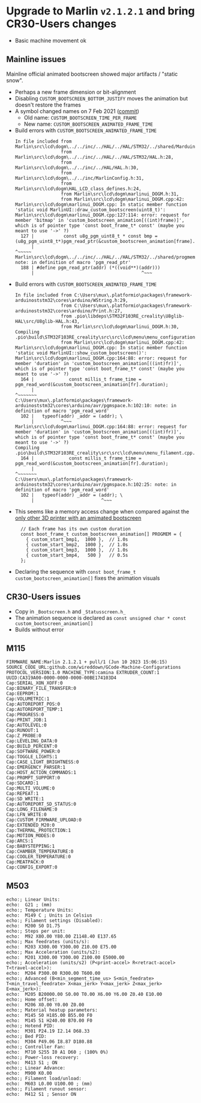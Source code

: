 # Upgrade to Marlin `v2.1.2.1` and bring CR30-Users changes

- Basic machine movement ok

## Mainline issues

Mainline official animated bootscreen showed major artifacts / "static snow".

- Perhaps a new frame dimension or bit-alignment
- Disabling `CUSTOM_BOOTSCREEN_BOTTOM_JUSTIFY` moves the animation but doesn't restore the frames
- A symbol changed names on 7 Feb 2021 ([commit](https://github.com/MarlinFirmware/Marlin/commits/5f824c5708191f8d170a735e1a2ab2257fdc9e54))
  - Old name: `CUSTOM_BOOTSCREEN_TIME_PER_FRAME`
  - New name: `CUSTOM_BOOTSCREEN_ANIMATED_FRAME_TIME`
- Build errors with `CUSTOM_BOOTSCREEN_ANIMATED_FRAME_TIME`
  ```
  In file included from Marlin\src\lcd\dogm\../../inc/../HAL/../HAL/STM32/../shared/Marduino.h:89,
                   from Marlin\src\lcd\dogm\../../inc/../HAL/../HAL/STM32/HAL.h:28,
                   from Marlin\src\lcd\dogm\../../inc/../HAL/HAL.h:30,
                   from Marlin\src\lcd\dogm\../../inc/MarlinConfig.h:31,
                   from Marlin\src\lcd\dogm\HAL_LCD_class_defines.h:24,
                   from Marlin\src\lcd\dogm\marlinui_DOGM.h:31,
                   from Marlin\src\lcd\dogm\marlinui_DOGM.cpp:42:
  Marlin\src\lcd\dogm\marlinui_DOGM.cpp: In static member function 'static void MarlinUI::draw_custom_bootscreen(uint8_t)':
  Marlin\src\lcd\dogm\marlinui_DOGM.cpp:127:114: error: request for member 'bitmap' in 'custom_bootscreen_animation[((int)frame)]', which is of pointer type 'const boot_frame_t* const' (maybe you meant to use '->' ?)
    127 |           const u8g_pgm_uint8_t * const bmp = (u8g_pgm_uint8_t*)pgm_read_ptr(&custom_bootscreen_animation[frame].bitmap);
        |                                                                                                                  ^~~~~~
  Marlin\src\lcd\dogm\../../inc/../HAL/../HAL/STM32/../shared/progmem.h:188:40: note: in definition of macro 'pgm_read_ptr'
    188 | #define pgm_read_ptr(addr) (*((void**)(addr)))
        |                                        ^~~~
    ```
- Build errors with `CUSTOM_BOOTSCREEN_ANIMATED_FRAME_TIME`
  ```
  In file included from C:\Users\mux\.platformio\packages\framework-arduinoststm32\cores\arduino/WString.h:29,
                   from C:\Users\mux\.platformio\packages\framework-arduinoststm32\cores\arduino/Print.h:27,
                   from .pio\libdeps\STM32F103RE_creality\U8glib-HAL\src/U8glib-HAL.h:43,
                   from Marlin\src\lcd\dogm\marlinui_DOGM.h:30,
  Compiling .pio\build\STM32F103RE_creality\src\src\lcd\menu\menu_configuration.cpp.o
                   from Marlin\src\lcd\dogm\marlinui_DOGM.cpp:42:
  Marlin\src\lcd\dogm\marlinui_DOGM.cpp: In static member function 'static void MarlinUI::show_custom_bootscreen()':
  Marlin\src\lcd\dogm\marlinui_DOGM.cpp:164:88: error: request for member 'duration' in 'custom_bootscreen_animation[((int)fr)]', which is of pointer type 'const boot_frame_t* const' (maybe you meant to use '->' ?)
    164 |             const millis_t frame_time = pgm_read_word(&custom_bootscreen_animation[fr].duration);
        |                                                                                        ^~~~~~~~
  C:\Users\mux\.platformio\packages\framework-arduinoststm32\cores\arduino/avr/pgmspace.h:102:10: note: in definition of macro 'pgm_read_word'
    102 |   typeof(addr) _addr = (addr); \
        |          ^~~~
  Marlin\src\lcd\dogm\marlinui_DOGM.cpp:164:88: error: request for member 'duration' in 'custom_bootscreen_animation[((int)fr)]', which is of pointer type 'const boot_frame_t* const' (maybe you meant to use '->' ?)
  Compiling .pio\build\STM32F103RE_creality\src\src\lcd\menu\menu_filament.cpp.o
    164 |             const millis_t frame_time = pgm_read_word(&custom_bootscreen_animation[fr].duration);
        |                                                                                        ^~~~~~~~
  C:\Users\mux\.platformio\packages\framework-arduinoststm32\cores\arduino/avr/pgmspace.h:102:25: note: in definition of macro 'pgm_read_word'
    102 |   typeof(addr) _addr = (addr); \
        |                         ^~~~
  ```
- This seems like a memory access change when compared against the [only other 3D printer with an amimated bootscreen](https://github.com/MarlinFirmware/Configurations/blob/import-2.1.x/config/examples/delta/Velleman/K8800/_Bootscreen.h#L284)
  ```
    // Each frame has its own custom duration
    const boot_frame_t custom_bootscreen_animation[] PROGMEM = {
      { custom_start_bmp1,  1000 },  // 1.0s
      { custom_start_bmp2,  1000 },  // 1.0s
      { custom_start_bmp3,  1000 },  // 1.0s
      { custom_start_bmp4,   500 }   // 0.5s
    };
  ```
- Declaring the sequence with `const boot_frame_t custom_bootscreen_animation[]` fixes the animation visuals

## CR30-Users issues

- Copy in `_Bootscreen.h` and `_Statusscreen.h_`
- The animation sequence is declared as `const unsigned char * const custom_bootscreen_animation[]`
- Builds without error

## M115

```
FIRMWARE_NAME:Marlin 2.1.2.1 + pull/1 (Jun 10 2023 15:06:15) SOURCE_CODE_URL:github.com/wireddown/GCode-Machine-Configurations PROTOCOL_VERSION:1.0 MACHINE_TYPE:camina EXTRUDER_COUNT:1 UUID:CA319A00-0000-0000-0000-00BE174103D4
Cap:SERIAL_XON_XOFF:0
Cap:BINARY_FILE_TRANSFER:0
Cap:EEPROM:1
Cap:VOLUMETRIC:1
Cap:AUTOREPORT_POS:0
Cap:AUTOREPORT_TEMP:1
Cap:PROGRESS:0
Cap:PRINT_JOB:1
Cap:AUTOLEVEL:0
Cap:RUNOUT:1
Cap:Z_PROBE:0
Cap:LEVELING_DATA:0
Cap:BUILD_PERCENT:0
Cap:SOFTWARE_POWER:0
Cap:TOGGLE_LIGHTS:1
Cap:CASE_LIGHT_BRIGHTNESS:0
Cap:EMERGENCY_PARSER:1
Cap:HOST_ACTION_COMMANDS:1
Cap:PROMPT_SUPPORT:0
Cap:SDCARD:1
Cap:MULTI_VOLUME:0
Cap:REPEAT:1
Cap:SD_WRITE:1
Cap:AUTOREPORT_SD_STATUS:0
Cap:LONG_FILENAME:0
Cap:LFN_WRITE:0
Cap:CUSTOM_FIRMWARE_UPLOAD:0
Cap:EXTENDED_M20:0
Cap:THERMAL_PROTECTION:1
Cap:MOTION_MODES:0
Cap:ARCS:1
Cap:BABYSTEPPING:1
Cap:CHAMBER_TEMPERATURE:0
Cap:COOLER_TEMPERATURE:0
Cap:MEATPACK:0
Cap:CONFIG_EXPORT:0
```

## M503

```
echo:; Linear Units:
echo:  G21 ; (mm)
echo:; Temperature Units:
echo:  M149 C ; Units in Celsius
echo:; Filament settings (Disabled):
echo:  M200 S0 D1.75
echo:; Steps per unit:
echo:  M92 X80.00 Y80.00 Z1148.40 E137.65
echo:; Max feedrates (units/s):
echo:  M203 X300.00 Y300.00 Z10.00 E75.00
echo:; Max Acceleration (units/s2):
echo:  M201 X300.00 Y300.00 Z100.00 E5000.00
echo:; Acceleration (units/s2) (P<print-accel> R<retract-accel> T<travel-accel>):
echo:  M204 P300.00 R300.00 T600.00
echo:; Advanced (B<min_segment_time_us> S<min_feedrate> T<min_travel_feedrate> X<max_jerk> Y<max_jerk> Z<max_jerk> E<max_jerk>):
echo:  M205 B20000.00 S0.00 T0.00 X6.00 Y6.00 Z0.40 E10.00
echo:; Home offset:
echo:  M206 X0.00 Y0.00 Z0.00
echo:; Material heatup parameters:
echo:  M145 S0 H185.00 B55.00 F0
echo:  M145 S1 H240.00 B70.00 F0
echo:; Hotend PID:
echo:  M301 P24.19 I2.14 D68.33
echo:; Bed PID:
echo:  M304 P49.06 I8.87 D180.88
echo:; Controller Fan:
echo:  M710 S255 I0 A1 D60 ; (100% 0%)
echo:; Power-loss recovery:
echo:  M413 S1 ; ON
echo:; Linear Advance:
echo:  M900 K0.00
echo:; Filament load/unload:
echo:  M603 L0.00 U100.00 ; (mm)
echo:; Filament runout sensor:
echo:  M412 S1 ; Sensor ON
```
